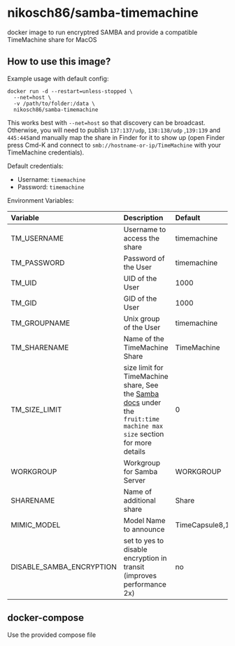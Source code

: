 # nikosch86/samba-timemachine

docker image to run encryptred SAMBA and provide a compatible TimeMachine share for MacOS

## How to use this image?

Example usage with default config:

```
docker run -d --restart=unless-stopped \
  --net=host \
  -v /path/to/folder:/data \
  nikosch86/samba-timemachine
```

This works best with `--net=host` so that discovery can be broadcast.  Otherwise, you will need to publish `137:137/udp`, `138:138/udp` ,`139:139` and `445:445`and manually map the share in Finder for it to show up (open Finder press Cmd-K and connect to `smb://hostname-or-ip/TimeMachine` with your TimeMachine credentials).

Default credentials:

* Username: `timemachine`
* Password: `timemachine`

Environment Variables:

| Variable | Description | Default |
| :------- | :------ | :---------- |
| TM_USERNAME | Username to access the share | timemachine |
| TM_PASSWORD | Password of the User | timemachine |
| TM_UID | UID of the User  | 1000 |
| TM_GID | GID of the User | 1000 |
| TM_GROUPNAME | Unix group of the User | timemachine |
| TM_SHARENAME | Name of the TimeMachine Share | TimeMachine |
| TM_SIZE_LIMIT | size limit for TimeMachine share, See the [Samba docs](https://www.samba.org/samba/docs/current/man-html/vfs_fruit.8.html) under the `fruit:time machine max size` section for more details | 0 |
| WORKGROUP | Workgroup for Samba Server | WORKGROUP |
| SHARENAME | Name of additional share | Share |
| MIMIC_MODEL | Model Name to announce | TimeCapsule8,119 |
| DISABLE_SAMBA_ENCRYPTION | set to yes to disable encryption in transit (improves performance 2x) | no |

## docker-compose

Use the provided compose file
